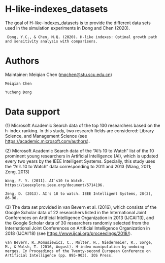 # H-like-indexes_datasets

<!-- badges: start -->
<!-- badges: end -->

The goal of H-like-indexes_datasets is to provide the different data sets used in the simulation experiments in Dong and Chen (2020).

     Dong, Y.C., & Chen, M.Q. (2020). H-like indexes: Optimal growth path and sensitivity analysis with comparisons.

# Authors

Maintainer: Meiqian Chen (mqchen@stu.scu.edu.cn)

    Meiqian Chen
    
    Yucheng Dong

# Data support

(1) Microsoft Academic Search data of the top 100 researchers based on the h-index ranking. In this study, two research fields are considered: Library Science, and Management Science (see https://academic.microsoft.com/authors).

(2) Microsoft Academic Search data of the “AI’s 10 to Watch” list of the 10 prominent young researchers in Artificial Intelligence (AI), which is updated every two years by the IEEE Intelligent Systems. Specially, this study uses the “AI’s 10 to Watch” data corresponding to 2011 and 2013 (Wang, 2011; Zeng, 2013)

    Wang, F. Y. (2011). AI’s10 to Watch. https://ieeexplore.ieee.org/document/5714196.
    
    Zeng, D. (2013). AI's 10 to watch. IEEE Intelligent Systems, 28(3), 86-96.
 
(3) The data set provided in van Bevern et al. (2016), which consists of the Google Scholar data of 22 researchers listed in the International Joint Conferences on Artificial Intelligence Organization in 2013 (IJCAI’13), and the Google Scholar data of 30 researchers randomly selected from the International Joint Conferences on Artificial Intelligence Organization in 2018 (IJCAI’18) (see https://www.ijcai.org/proceedings/2018/).

    van Bevern, R.,Komusiewicz, C., Molter, H., Niedermeier, R., Sorge, M., & Walsh, T. (2016, August). H-index manipulation by undoing merges. In Proceedings of the Twenty-second European Conference on Artificial Intelligence (pp. 895-903). IOS Press.       
    


